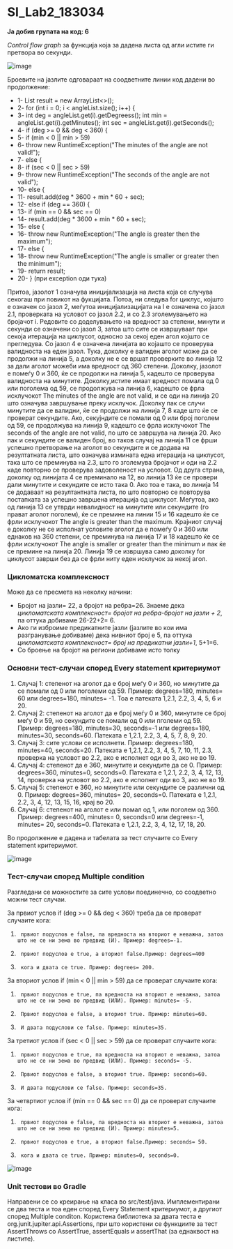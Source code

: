 # SI_Lab2_183034

**Ја добив групата на код: 6**

*Control flow graph* за функција која за дадена листа од агли истите ги претвора во секунди. 

![image](https://user-images.githubusercontent.com/52135455/84435853-c748ca00-ac32-11ea-8378-b59fc6e67c3d.png)

Броевите на јазлите одговараат на соодветните линии код дадени во продолжение:

* 1-	List<Integer> result = new ArrayList<>();
* 2-	for (int i = 0; i < angleList.size(); i++) {
* 3-	int deg = angleList.get(i).getDegreess(); 
       int min = angleList.get(i).getMinutes(); 
 int sec = angleList.get(i).getSeconds();
* 4-	if (deg >= 0 && deg < 360) {
* 5-	if (min < 0 || min > 59)  
* 6-	throw new RuntimeException("The minutes of the angle are not valid!");
* 7-	else {
* 8-	if (sec < 0 || sec > 59)
* 9-	throw new RuntimeException("The seconds of the angle are not valid");
* 10-	else {
* 11-	result.add(deg * 3600 + min * 60 + sec);
* 12-	else if (deg == 360) {
* 13-	if (min == 0 && sec == 0)
* 14-	result.add(deg * 3600 + min * 60 + sec);
* 15-	else {
* 16-	throw new RuntimeException("The angle is greater then the maximum"); 
* 17-	else {
* 18-	throw new RuntimeException("The angle is smaller or greater then the minimum");  
* 19-	return result;
* 20-	} (при exception оди тука)

Притоа, јазолот 1 означува иницијализација на листа која се случува секогаш при повикот на фукцијата. Потоа, ни следува for циклус, којшто е означен со јазол 2, меѓутоа иницијализацијата на I е означена со јазол 2.1, проверката на условот со јазол 2.2, и со 2.3 зголемувањето на бројачот i. Редовите со доделувањето на вредност за степени, минути и секунди се означени со јазол 3, затоа што сите се извршуваат при секоја итерација на циклусот, односно за секој еден агол којшто се прегледува. Со јазол 4 е означена линијата во којашто се проверува валидноста на еден јазол. Тука, доколку е валиден аголот може да се продолжи на линија 5, а доколку не е се вршат проверките во линија 12 за дали аголот можеби има вредност од 360 степени. Доколку, јазолот е помеѓу 0 и 360, ќе се продолжи на линија 5, кадешто се проверува валидноста на минутите. Доколку,истите имаат вредност помала од 0 или поголема од 59, се продолжува на линија 6, кадешто се фрла исклучокот The minutes of the angle are not valid, и се оди на линија 20 што означува завршување преку исклучок. Доколку пак се случи минутите да се валидни, ќе се продолжи на линија 7, 8 каде што ќе се проверат секундите. Ако, секујндите се помали од 0 или број поголем од 59, се продолжува на линија 9, кадешто се фрла исклучокот The seconds of the angle are not valid, по што се завршува на линија 20.  Ако пак и секундите се валиден број, во таков случај на линија 11 се фрши успешно претворање на аголот во секундите и се додава на резултатната листа, што означува измината една итерација на циклусот, така што се преминува на 2.3, што го зголемува бројачот и оди на 2.2 каде повторно се проверува задоволеност на условот. Од друга страна, доколку од линијата 4 се преминало на 12, во линија 13 ќе се провери дали минутите и секундите се исто така 0. Ако тоа е така, во линија 14 се додаваат на резултантната листа, по што повторно се повторува постапката за успешно завршена итерација од циклусот. Меѓутоа, ако од линија 13 се утврди невалидност на минутите или секундите (го прават аголот поголем), ќе се премине на линии 15 и 16 кадешто ќе се фрли исклучокот The angle is greater than the maximum. Крајниот случај е доколку не се исполнат условите аголот да е помеѓу 0 и 360 или еднаков на 360 степени, се преминува на линија 17 и 18 кадешто ќе се фрли исклучокот The angle is smaller or greater than the minimum и пак ќе се премине на линија 20. Линија 19 се извршува само доколку for циклусот заврши без да се фрли ниту еден исклучок за некој агол.

### Цикломатска комплексност 

Може да се пресмета на неколку начини: 
- Бројот на јазли= 22, а бројот на ребра=26. Знаеме дека *цикломатската комплексност= бројот на ребра-бројот на јазли + 2*, па оттука добиваме 26-22+2= 6.
- Ако ги изброиме предикатните јазли (јазлите во кои има разгранување добиваме) дека нивниот број е 5, па оттука *цикломатската комплексност= број на предикатни јазли+1*, 5+1=6.
- Со броење на бројот на региони добиваме исто толку

### Основни тест-случаи според Every statement критериумот

1.	Случај 1: степенот на аголот да е број меѓу 0 и 360, но минутите да се помали од 0 или поголеми од 59.  Пример: degrees=180, minutes= 60 или degrees=180, minutes= -1. Тоа е патеката 1,2.1, 2.2, 3, 4, 5, 6 и 20.
2.	Случај 2: степенот на аголот да е број меѓу 0 и 360, минутите се број меѓу 0 и 59, но секундите се помали од 0 или пголеми од 59. Пример: degrees=180, minutes=30, seconds=-1 или degrees=180, minutes=30, seconds=60. Патеката е 1,2.1, 2.2, 3, 4, 5, 7, 8, 9, 20.
3.	Случај 3: сите услови се исполнети. Пример: degrees=180, minutes=40, seconds=20. Патеката е 1,2.1, 2.2, 3, 4, 5, 7, 10, 11, 2.3, проверка на условот во 2.2, ако е исполнет оди во 3, ако не во 19. 
4.	Случај 4: степенот да е 360, минутите и секундите да се 0. Пример: degrees=360, minutes=0, seconds=0. Патеката е 1,2.1, 2.2, 3, 4, 12, 13, 14, проверка на условот во 2.2, ако е исполнет оди во 3, ако не во 19.
5.	Случај 5: степенот е 360, но минутите или секундите се различни од 0. Пример: degrees=360, minutes= 20, seconds=0. Патеката е 1,2.1, 2.2, 3, 4, 12, 13, 15, 16, крај во 20. 
6.	Случај 6: степенот на аголот е или помал од 1, или поголем од 360. Пример: degrees=400, minutes= 0, seconds=0 или degrees=-1, minutes= 20, seconds=0. Патеката е 1,2.1, 2.2, 3, 4, 12, 17, 18, 20.


Во продолжение е дадена и табелата за тест случаите со Every statement критериумот.

![image](https://user-images.githubusercontent.com/52135455/84441744-9cfc0a00-ac3c-11ea-91fa-81858d2d4a46.png)

### Тест-случаи според Multiple condition

Разгледани се можностите за сите услови поединечно, со соодветно можни тест случаи. 

За првиот услов if (deg >= 0 && deg < 360) треба да се проверат случаите кога:

1)      првиот подуслов е false, па вредноста на вториот е неважна, затоа што не се ни зема во предвид (И). Пример: degrees=-1.

2)      првиот подуслов е true, a вториот false.Пример: degrees=400

3)      кога и двата се true. Пример: degrees= 200.

За вториот услов if (min < 0 || min > 59) да се проверат случаите кога:

1)      првиот подуслов е true, па вредноста на вториот е неважна, затоа што не се ни зема во предвид (ИЛИ). Пример: minutes= -5.

2)      Првиот подуслов е false, a вториот true. Пример: minutes=60.

3)      И двата подуслови се false. Пример: minutes=35.

За третиот услов if (sec < 0 || sec > 59) да се проверат случаите кога:

1)      првиот подуслов е true, па вредноста на вториот е неважна, затоа што не се ни зема во предвид (ИЛИ). Пример: seconds= -5.

2)      Првиот подуслов е false, a вториот true. Пример: seconds=60.

3)      И двата подуслови се false. Пример: seconds=35.

За четвртиот услов if (min == 0 && sec == 0) да се проверат случаите кога:

1)      првиот подуслов е false, па вредноста на вториот е неважна, затоа што не се ни зема во предвид (И). Пример: minutes=5.

2)      првиот подуслов е true, a вториот false.Пример: seconds= 50.

3)      кога и двата се true. Пример: minutes=0, seconds=0.

![image](https://user-images.githubusercontent.com/52135455/84443244-7ee3d900-ac3f-11ea-94e3-a808a5ce2452.png)

### Unit тестови во Gradle

Направени се со креирање на класа во src/test/java. Имплементирани се два теста и тоа еден според Every Statement критериумот, а другиот според Multiple conditon. Користена библиотека за двата теста е org.junit.jupiter.api.Assertions, при што користени се функциите за тест AssertThrows со AssertTrue, assertEquals и assertThat (за еднаквост на листите). 
